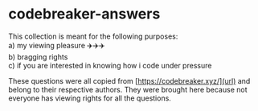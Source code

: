 # codebreaker-answers
This collection is meant for the following purposes:\
a) my viewing pleasure ✈️✈️✈️\
b) bragging rights\
c) if you are interested in knowing how i code under pressure

These questions were all copied from [https://codebreaker.xyz/](url) and belong to their respective authors. 
They were brought here because not everyone has viewing rights for all the questions.
